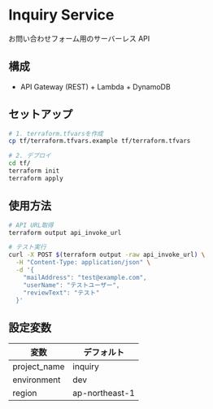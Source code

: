 # Inquiry Service

お問い合わせフォーム用のサーバーレス API

## 構成

- API Gateway (REST) + Lambda + DynamoDB

## セットアップ

```bash
# 1. terraform.tfvarsを作成
cp tf/terraform.tfvars.example tf/terraform.tfvars

# 2. デプロイ
cd tf/
terraform init
terraform apply
```

## 使用方法

```bash
# API URL取得
terraform output api_invoke_url

# テスト実行
curl -X POST $(terraform output -raw api_invoke_url) \
  -H "Content-Type: application/json" \
  -d '{
    "mailAddress": "test@example.com",
    "userName": "テストユーザー",
    "reviewText": "テスト"
  }'
```

## 設定変数

| 変数 | デフォルト |
|------|-----------|
| project_name | inquiry |
| environment | dev |
| region | ap-northeast-1 |